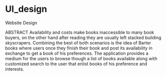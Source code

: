 # UI_design
Website Design


ABSTRACT Availability and costs make books inaccessible to many book buyers, on the other hand after reading they are usually left stacked building skyscrapers. Combining the best of both scenarios is the idea of Barter books where users once they finish their book and post its availability in exchange to get a book of his preferences. The application provides a medium for the users to browse though a list of books available along with customized search to the user that enlist books of his preference and interests.  
